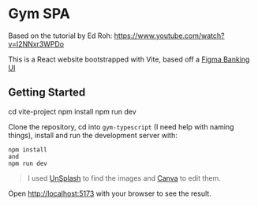 # Gym SPA 

Based on the tutorial by Ed Roh: https://www.youtube.com/watch?v=I2NNxr3WPDo

This is a React website bootstrapped with Vite, based off a [Figma Banking UI](https://www.figma.com/community/file/1282341166777547361)

## Getting Started
  cd vite-project
  npm install
  npm run dev

Clone the repository, cd into `gym-typescript` (I need help with naming things), install and run the development server with:

```
npm install
and 
npm run dev
```

> I used [UnSplash](https://unsplash.com/) to find the images and [Canva](https://www.canva.com/en_gb/) to edit them.

Open [http://localhost:5173](http://localhost:5173) with your browser to see the result.

